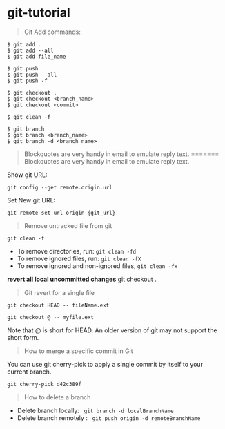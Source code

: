 # git-tutorial

>Git Add commands:
```
$ git add .
$ git add --all
$ git add file_name
```

```
$ git push
$ git push --all
$ git push -f
```

```
$ git checkout .
$ git checkout <branch_name>
$ git checkout <commit>
```

```
$ git clean -f
```

```
$ git branch
$ git branch <branch_name>
$ git branch -d <branch_name>
```

> Blockquotes are very handy in email to emulate reply text.
=======
> Blockquotes are very handy in email to emulate reply text.

Show git URL:
```
git config --get remote.origin.url
```

Set New git URL:
```
git remote set-url origin {git_url}
```

> Remove untracked file from git
```
git clean -f
```
* To remove directories, run:  ```git clean -fd```
* To remove ignored files, run: ```git clean -fX```
* To remove ignored and non-ignored files, `git clean -fx`

__revert all local uncommitted changes__
git checkout .

>Git revert for a single file
```
git checkout HEAD -- fileName.ext

git checkout @ -- myfile.ext
```
Note that @ is short for HEAD. An older version of git may not support the short form.

>How to merge a specific commit in Git

You can use git cherry-pick to apply a single commit by itself to your current branch.
```
git cherry-pick d42c389f
```
>How to delete a branch
* Delete branch  locally: ``` git branch -d localBranchName```
* Delete branch remotely : ``` git push origin -d remoteBranchName```